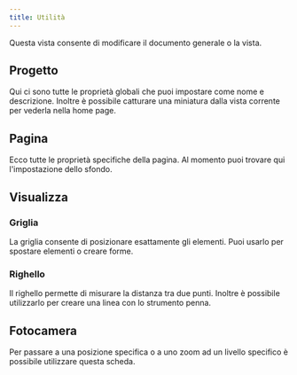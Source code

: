 ```yaml
---
title: Utilità
---
```


Questa vista consente di modificare il documento generale o la vista.

## Progetto

Qui ci sono tutte le proprietà globali che puoi impostare come nome e descrizione.
Inoltre è possibile catturare una miniatura dalla vista corrente per vederla nella home page.

## Pagina

Ecco tutte le proprietà specifiche della pagina. Al momento puoi trovare qui l'impostazione dello sfondo.

## Visualizza

### Griglia

La griglia consente di posizionare esattamente gli elementi. Puoi usarlo per spostare elementi o creare forme.

### Righello

Il righello permette di misurare la distanza tra due punti. Inoltre è possibile utilizzarlo per creare una linea con lo strumento penna.

## Fotocamera

Per passare a una posizione specifica o a uno zoom ad un livello specifico è possibile utilizzare questa scheda.
